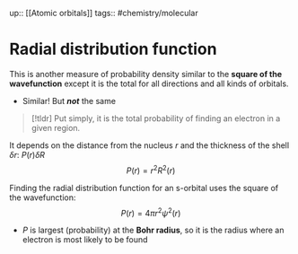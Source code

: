 up:: [[Atomic orbitals]]
tags:: #chemistry/molecular 

# Radial distribution function

This is another measure of probability density similar to the **square of the wavefunction** except it is the total for all directions and all kinds of orbitals.
- Similar! But ***not*** the same

>[!tldr] Put simply, it is the total probability of finding an electron in a given region.

It depends on the distance from the nucleus $r$ and the thickness of the shell $\delta r$: $P(r)\delta R$ 
$$
P(r) = r^2R^2(r)
$$

Finding the radial distribution function for an s-orbital uses the square of the wavefunction:
$$P(r) = 4\pi r^2\psi^2(r)$$
- $P$ is largest (probability) at the **Bohr radius**, so it is the radius where an electron is most likely to be found